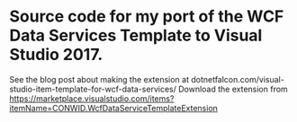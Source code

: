 # Source code for my port of the WCF Data Services Template to Visual Studio 2017.
See the blog post about making the extension at dotnetfalcon.com/visual-studio-item-template-for-wcf-data-services/
Download the extension from https://marketplace.visualstudio.com/items?itemName=CONWID.WcfDataServiceTemplateExtension
